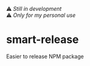 ⚠️ <em>Still in development</em><br>
⚠️ <em>Only for my personal use</em>

# smart-release

Easier to release NPM package
